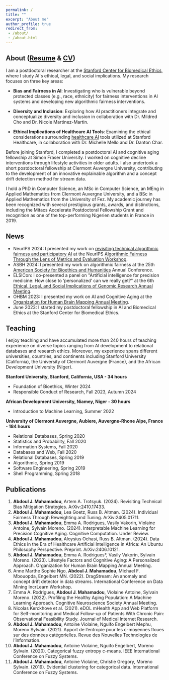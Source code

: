 ```yaml
---
permalink: /
title: ""
excerpt: "About me"
author_profile: true
redirect_from:
 - /about/
 - /about.html
---
```


About ([Resume](/files/Resume_Abdoul_Jalil_Djiberou_Mahamadou_Jan_2025,pdf) & [CV](/files/CV_Abdoul_Jalil_Djiberou_Mahamadou_Jan_2025,pdf))
------
I am a postdoctoral researcher at the [Stanford Center for Biomedical Ethics](https://med.stanford.edu/bioethics.html), where I study AI's ethical, legal, and social implications. My research focuses on three key areas:

- **Bias and Fairness in AI**: Investigating who is vulnerable beyond protected classes (e.g., race, ethnicity) for fairness interventions in AI systems and developing new algorithmic fairness interventions.

- **Diversity and Inclusion**: Exploring how AI practitioners integrate and conceptualize diversity and inclusion in collaboration with Dr. Mildred Cho and Dr. Nicole Martinez-Martin.

- **Ethical Implications of Healthcare AI Tools**: Examining the ethical considerations surrounding [healthcare AI](https://impact.stanford.edu/healthcare-ai) tools utilized at Stanford Healthcare, in collaboration with Dr. Michelle Mello and Dr. Danton Char.


Before joining Stanford, I completed a postdoctoral AI and cognitive aging fellowship at Simon Fraser University. I worked on cognitive decline interventions through lifestyle activities in older adults. I also undertook a short postdoctoral fellowship at Clermont Auvergne University, contributing to the development of an innovative explainable algorithm and a concept drift detection method for stream data.

I hold a PhD in Computer Science, an MSc in Computer Science, an MEng in Applied Mathematics from Clermont Auvergne University, and a BSc in Applied Mathematics from the University of Fez. My academic journey has been recognized with several prestigious grants, awards, and distinctions, including the Mitacs Accelerate Postdoctoral Fellowship Grant and recognition as one of the top-performing Nigerien students in France in 2019.

News
------
- NeurIPS 2024: I presented my work on [revisiting technical algorithmic fairness and participatory AI](https://arxiv.org/pdf/2410.17433) at the NeurIPS [Algorithmic Fairness Through the Lens of Metrics and Evaluation Workshop](https://www.afciworkshop.org/afme2024).  
- ASBH 2024: I presented my work on algorithmic fairness at the 25th [American Society for Bioethics and Humanities](https://asbh.org/) Annual Conference.
- ELSICon: I co-presented a panel on "Artificial intelligence for precision medicine: How close to ‘personalized’ can we really get?" at the 6th [Ethical, Legal, and Social Implications of Genomic Research Annual Meeting](https://elsicon2024.eventscribe.net/).
- OHBM 2023: I presented my work on AI and Cognitive Aging at the [Organization for Human Brain Mapping Annual Meeting](https://event.fourwaves.com/ohbm2023/pages).
- June 2023: I started my postdoctoral fellowship in AI and Biomedical Ethics at the Stanford Center for Biomedical Ethics.

Teaching
------
I enjoy teaching and have accumulated more than 240 hours of teaching experience on diverse topics ranging from AI development to relational databases and research ethics. Moreover, my experience spans different universities, countries, and continents including Stanford University (California), the University of Clermont Auvergne (France), and the African Development University (Niger). 

**Stanford University, Stanford, California, USA - 34 hours**
- Foundation of Bioethics, Winter 2024
- Responsible Conduct of Research, Fall 2023, Autumn 2024

**African Development University, Niamey, Niger - 30 hours**
- Introduction to Machine Learning, Summer 2022

**University of Clermont Auvergne, Aubiere, Auvergne-Rhone Alpe, France - 184 hours**
- Relational Databases, Spring 2020
- Statistics and Probability, Fall 2020
- Information Systems, Fall 2020
- Databases and Web, Fall 2020
- Relational Databases, Spring 2019
- Algorithmic, Spring 2019
- Software Engineering, Spring 2019
- Shell Programming, Spring 2018

Publications
------
1.	**Abdoul J. Mahamadou**, Artem A. Trotsyuk. (2024). Revisiting Technical Bias Mitigation Strategies. ArXiv:2410.17433.
2.	**Abdoul J. Mahamadou**, Lea Goetz, Russ B. Altman. (2024). Individual Fairness Through Reweighting and Tuning. ArXiv:2405.01711.
3.	**Abdoul J. Mahamadou**, Emma A. Rodrigues, Vasily Vakorin, Violaine Antoine, Sylvain Moreno. (2024). Interpretable Machine Learning for Precision Cognitive Aging. Cognitive Computation. Under Review.
4.	**Abdoul J. Mahamadou**, Aloysius Ochasi, Russ B. Altman. (2024). Data Ethics in the Era of Healthcare Artificial Intelligence in Africa: An Ubuntu Philosophy Perspective. Preprint. ArXiv:2406.10121. 
5.	**Abdoul J. Mahamadou**, Emma A. Rodrigues*, Vasily Vakorin, Sylvain Moreno. (2023). Lifestyle Factors and Cognitive Aging: A Personalized Approach. Organization for Human Brain Mapping Annual Meeting.
6.	Anne Marthe Sophie Ngo, **Abdoul J. Mahamadou**, Michael F. Mbouopda, Engelbert MN. (2022). DragStream: An anomaly and concept drift detector in data streams. International Conference on Data Mining IncrLearn Workshop.
7.	Emma A. Rodrigues, **Abdoul J. Mahamadou**, Violaine Antoine, Sylvain Moreno. (2022). Profiling the Healthy Aging Population: A Machine Learning Approach. Cognitive Neuroscience Society Annual Meeting.
8.	Nicolas Kerckhove et al. (2021). eDOL mHealth App and Web Platform for Self-monitoring and Medical Follow-up of Patients With Chronic Pain: Observational Feasibility Study. Journal of Medical Internet Research.
9.	**Abdoul J. Mahamadou**, Antoine Violaine, Nguifo Engelbert Mephu, Moreno Sylvain. (2021). Apport de l’entropie pour les c-moyennes floues sur des données catégorielles. Revue des Nouvelles Technologies de l’Information.
10.	**Abdoul J. Mahamadou**, Antoine Violaine, Nguifo Engelbert, Moreno Sylvain. (2020). Categorical fuzzy entropy c-means. IEEE International Conference on Fuzzy Systems.
11.	**Abdoul J. Mahamadou**, Antoine Violaine, Christie Gregory, Moreno Sylvain. (2019). Evidential clustering for categorical data. International Conference on Fuzzy Systems.
